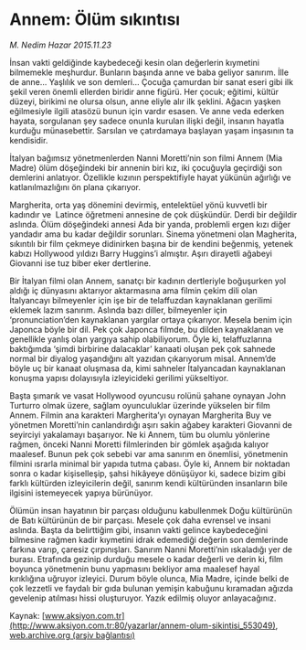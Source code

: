 # Annem: Ölüm sıkıntısı

*M. Nedim Hazar 2015.11.23*

<div class="pNewsDetailMainContent ctx_content" itemprop="articleBody">
 <p>
  İnsan vakti geldiğinde kaybedeceği kesin olan değerlerin kıymetini bilmemekle meşhurdur. Bunların başında anne ve baba geliyor sanırım. İlle de anne… Yaşlılık ve son demleri... Çocuğa çamurdan bir sanat eseri gibi ilk şekil veren önemli ellerden biridir anne figürü. Her çocuk; eğitimi, kültür düzeyi, birikimi ne olursa olsun, anne eliyle alır ilk şeklini. Ağacın yaşken eğilmesiyle ilgili atasözü bunun için vardır esasen. Ve anne veda ederken hayata, sorgulanan şey sadece onunla kurulan ilişki değil, insanın hayatla kurduğu münasebettir. Sarsılan ve çatırdamaya başlayan yaşam inşasının ta kendisidir.
 </p>
 <p>
  İtalyan bağımsız yönetmenlerden Nanni Moretti’nin son filmi Annem (Mia Madre) ölüm döşeğindeki bir annenin biri kız, iki çocuğuyla geçirdiği son demlerini anlatıyor. Özellikle kızının perspektifiyle hayat yükünün ağırlığı ve katlanılmazlığını ön plana çıkarıyor.
 </p>
 <p>
  Margherita, orta yaş dönemini devirmiş, entelektüel yönü kuvvetli bir kadındır ve  Latince öğretmeni annesine de çok düşkündür. Derdi bir değildir aslında. Ölüm döşeğindeki annesi Ada bir yanda, problemli ergen kızı diğer yandadır ama bu kadar değildir sorunları. Sinema yönetmeni olan Magherita, sıkıntılı bir film çekmeye didinirken başına bir de kendini beğenmiş, yetenek kabızı Hollywood yıldızı Barry Huggins’i almıştır. Aşırı dirayetli ağabeyi Giovanni ise tuz biber eker dertlerine.
 </p>
 <p>
  Bir İtalyan filmi olan Annem, sanatçı bir kadının dertleriyle boğuşurken yol aldığı iç dünyasını aktarıyor aktarmasına ama filmin çekim dili olan İtalyancayı bilmeyenler için işe bir de telaffuzdan kaynaklanan gerilimi eklemek lazım sanırım. Aslında bazı diller, bilmeyenler için ‘pronunciation’den kaynaklanan yargılar ortaya çıkarıyor. Mesela benim için Japonca böyle bir dil. Pek çok Japonca filmde, bu dilden kaynaklanan ve genellikle yanlış olan yargıya sahip olabiliyorum. Öyle ki, telaffuzlarına baktığımda ‘şimdi birbirine dalacaklar’ kanaati oluşan pek çok sahnede normal bir diyalog yaşandığını alt yazıdan çıkarıyorum misal. Annem’de böyle uç bir kanaat oluşmasa da, kimi sahneler İtalyancadan kaynaklanan konuşma yapısı dolayısıyla izleyicideki gerilimi yükseltiyor.
 </p>
 <p>
  Başta şımarık ve vasat Hollywood oyuncusu rolünü şahane oynayan John Turturro olmak üzere, sağlam oyunculuklar üzerinde yükselen bir film Annem. Filmin ana karakteri Margherita’yı oynayan Margherita Buy ve yönetmen Moretti’nin canlandırdığı aşırı sakin ağabey karakteri Giovanni de seyirciyi yakalamayı başarıyor. Ne ki Annem, tüm bu olumlu yönlerine rağmen, önceki Nanni Moretti filmlerinden bir gömlek aşağıda kalıyor maalesef. Bunun pek çok sebebi var ama sanırım en önemlisi, yönetmenin filmini ısrarla minimal bir yapıda tutma çabası. Öyle ki, Annem bir noktadan sonra o kadar kişiselleşip, şahsi hikâyeye dönüşüyor ki, sadece bizim gibi farklı kültürden izleyicilerin değil, sanırım kendi kültüründen insanların bile ilgisini istemeyecek yapıya bürünüyor.
 </p>
 <p>
  Ölümün insan hayatının bir parçası olduğunu kabullenmek Doğu kültürünün de Batı kültürünün de bir parçası. Mesele çok daha evrensel ve insani aslında. Başta da belirttiğim gibi, insanın vakti gelince kaybedeceğini bilmesine rağmen kadir kıymetini idrak edemediği değerin son demlerinde farkına varıp, çaresiz çırpınışları. Sanırım Nanni Moretti’nin ıskaladığı yer de burası. Etrafında gezinip durduğu mesele o kadar değerli ve derin ki, film boyunca yönetmenin bunu yapmasını bekliyor ama maalesef hayal kırıklığına uğruyor izleyici. Durum böyle olunca, Mia Madre, içinde belki de çok lezzetli ve faydalı bir gıda bulunan yemişin kabuğunu kıramadan ağızda gevelenip atılması hissi oluşturuyor. Yazık edilmiş oluyor anlayacağınız.
 </p>
</div>


Kaynak: [www.aksiyon.com.tr](http://www.aksiyon.com.tr:80/yazarlar/annem-olum-sikintisi_553049), [web.archive.org (arşiv bağlantısı)](http://web.archive.org/web/20151130003930/http://www.aksiyon.com.tr:80/yazarlar/annem-olum-sikintisi_553049)
